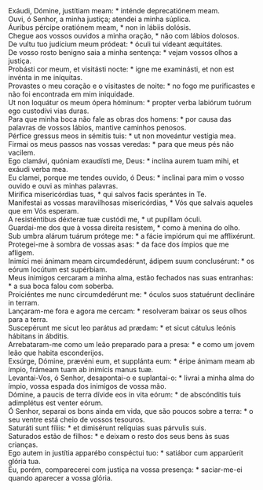 <div class="dropcap text-justify">Exáudi, Dómine, justítiam meam: * inténde deprecatiónem meam.</div>
<div class="dropcap text-justify">Ouvi, ó Senhor, a minha justiça; atendei a minha súplica.</div>
<div class="text-justify">Áuribus pércipe oratiónem meam, * non in lábiis dolósis.</div>
<div class="text-justify">Chegue aos vossos ouvidos a minha oração, * não com lábios dolosos.</div>
<div class="text-justify">De vultu tuo judícium meum pródeat: * óculi tui vídeant æquitátes.</div>
<div class="text-justify">De vosso rosto benigno saia a minha sentença: * vejam vossos olhos a justiça.</div>
<div class="text-justify">Probásti cor meum, et visitásti nocte: * igne me examinásti, et non est invénta in me iníquitas.</div>
<div class="text-justify">Provastes o meu coração e o visitastes de noite: * no fogo me purificastes e não foi encontrada em mim iniquidade.</div>
<div class="text-justify">Ut non loquátur os meum ópera hóminum: * propter verba labiórum tuórum ego custodívi vias duras.</div>
<div class="text-justify">Para que minha boca não fale as obras dos homens: * por causa das palavras de vossos lábios, mantive caminhos penosos.</div>
<div class="text-justify">Pérfice gressus meos in sémitis tuis: * ut non moveántur vestígia mea.</div>
<div class="text-justify">Firmai os meus passos nas vossas veredas: * para que meus pés não vacilem.</div>
<div class="text-justify">Ego clamávi, quóniam exaudísti me, Deus: * inclína aurem tuam mihi, et exáudi verba mea.</div>
<div class="text-justify">Eu clamei, porque me tendes ouvido, ó Deus: * inclinai para mim o vosso ouvido e ouvi as minhas palavras.</div>
<div class="text-justify">Mirífica misericórdias tuas, * qui salvos facis sperántes in Te.</div>
<div class="text-justify">Manifestai as vossas maravilhosas misericórdias, * Vós que salvais aqueles que em Vós esperam.</div>
<div class="text-justify">A resisténtibus déxteræ tuæ custódi me, * ut pupíllam óculi.</div>
<div class="text-justify">Guardai-me dos que à vossa direita resistem, * como à menina do olho.</div>
<div class="text-justify">Sub umbra alárum tuárum prótege me: * a fácie impiórum qui me afflixérunt.</div>
<div class="text-justify">Protegei-me à sombra de vossas asas: * da face dos ímpios que me afligem.</div>
<div class="text-justify">Inimíci mei ánimam meam circumdedérunt, ádipem suum conclusérunt: * os eórum locútum est supérbiam.</div>
<div class="text-justify">Meus inimigos cercaram a minha alma, estão fechados nas suas entranhas: * a sua boca falou com soberba.</div>
<div class="text-justify">Proiciéntes me nunc circumdedérunt me: * óculos suos statuérunt declináre in terram.</div>
<div class="text-justify">Lançaram-me fora e agora me cercam: * resolveram baixar os seus olhos para a terra.</div>
<div class="text-justify">Suscepérunt me sicut leo parátus ad prædam: * et sicut cátulus leónis hábitans in ábditis.</div>
<div class="text-justify">Arrebataram-me como um leão preparado para a presa: * e como um jovem leão que habita esconderijos.</div>
<div class="text-justify">Exsúrge, Dómine, prævéni eum, et supplánta eum: * éripe ánimam meam ab ímpio, frámeam tuam ab inimícis manus tuæ.</div>
<div class="text-justify">Levantai-Vos, ó Senhor, desapontai-o e suplantai-o: * livrai a minha alma do ímpio, vossa espada dos inimigos de vossa mão.</div>
<div class="text-justify">Dómine, a paucis de terra dívide eos in vita eórum: * de abscónditis tuis adimplétus est venter eórum.</div>
<div class="text-justify">Ó Senhor, separai os bons ainda em vida, que são poucos sobre a terra: * o seu ventre está cheio de vossos tesouros.</div>
<div class="text-justify">Saturáti sunt fíliis: * et dimisérunt relíquias suas párvulis suis.</div>
<div class="text-justify">Saturados estão de filhos: * e deixam o resto dos seus bens às suas crianças.</div>
<div class="text-justify">Ego autem in justítia apparébo conspéctui tuo: * satiábor cum apparúerit glória tua.</div>
<div class="text-justify">Eu, porém, comparecerei com justiça na vossa presença: * saciar-me-ei quando aparecer a vossa glória.</div>
